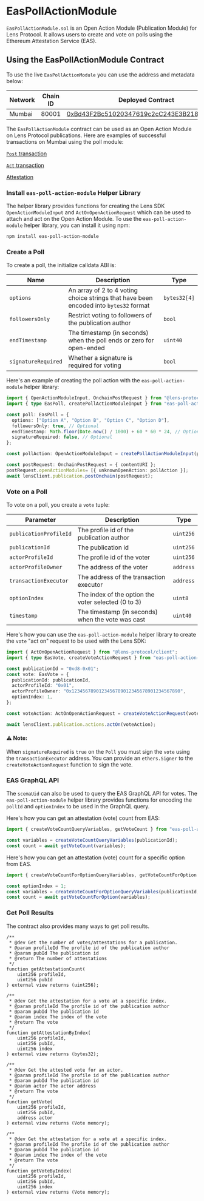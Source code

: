 # EasPollActionModule

`EasPollActionModule.sol` is an Open Action Module (Publication Module) for Lens Protocol. It allows users to create and vote on polls using the Ethereum Attestation Service (EAS).


## Using the EasPollActionModule Contract

To use the live `EasPollActionModule` you can use the address and metadata below:

| Network | Chain ID | Deployed Contract                                                                                                               | Metadata                                                                     | EAS Schema UID                                                                                                                                                                          |
|---------|----------|---------------------------------------------------------------------------------------------------------------------------------|------------------------------------------------------------------------------|-----------------------------------------------------------------------------------------------------------------------------------------------------------------------------------------|
| Mumbai  | 80001    | [0xBd43F2Bc51020347619c2cC243E3B21859f4f64c](https://mumbai.polygonscan.com/address/0xBd43F2Bc51020347619c2cC243E3B21859f4f64c) | [link](https://gateway.irys.xyz/-zJdOuwtPMPwVoFbSNO2d0dAg1lhUwHlCFOhrg8ZBVc) | [0x5e67b8b854d74789f6fa56f202907f85e3e53b87abe3d218c9f6dee1cc60ecbd](https://polygon-mumbai.easscan.org/schema/view/0x5e67b8b854d74789f6fa56f202907f85e3e53b87abe3d218c9f6dee1cc60ecbd) |

The `EasPollActionModule` contract can be used as an Open Action Module on Lens Protocol publications. Here are examples of successful transactions on Mumbai using the poll module:

[`Post` transaction](https://mumbai.polygonscan.com/tx/0xc20b03ff16c67a5e04d461b5535426137a6afc186fab3f33517d45bee8f18eeb)

[`Act` transaction](https://mumbai.polygonscan.com/tx/0x17519fee2af6cec2b5fe508646a135aecf6beac7bc4478cbca6e247e38718b02)

[Attestation](https://polygon-mumbai.easscan.org/attestation/view/0x8787529ab2627b903970b971dfe52576ae7ef62570f42bfb9ff28a4a0ee395fc)

### Install `eas-poll-action-module` Helper Library

The helper library provides functions for creating the Lens SDK `OpenActionModuleInput` and `ActOnOpenActionRequest` which can be used to attach and act on the Open Action Module. To use the `eas-poll-action-module` helper library, you can install it using npm:

```bash
npm install eas-poll-action-module
```

### Create a Poll

To create a poll, the initialize calldata ABI is:

| Name                | Description                                                                           | Type         |
|---------------------|---------------------------------------------------------------------------------------|--------------|
| `options`           | An array of 2 to 4 voting choice strings that have been encoded into `bytes32` format | `bytes32[4]` |
| `followersOnly`     | Restrict voting to followers of the publication author                                | `bool`       |
| `endTimestamp`      | The timestamp (in seconds) when the poll ends or zero for open-ended                  | `uint40`     |
| `signatureRequired` | Whether a signature is required for voting                                            | `bool`       |

Here's an example of creating the poll action with the `eas-poll-action-module` helper library:

```typescript
import { OpenActionModuleInput, OnchainPostRequest } from "@lens-protocol/client";
import { type EasPoll, createPollActionModuleInput } from "eas-poll-action-module";

const poll: EasPoll = {
  options: ["Option A", "Option B", "Option C", "Option D"],
  followersOnly: true, // Optional
  endTimestamp: Math.floor(Date.now() / 1000) + 60 * 60 * 24, // Optional
  signatureRequired: false, // Optional
};

const pollAction: OpenActionModuleInput = createPollActionModuleInput(poll);

const postRequest: OnchainPostRequest = { contentURI };
postRequest.openActionModules= [{ unknownOpenAction: pollAction }];
await lensClient.publication.postOnchain(postRequest);
````
### Vote on a Poll

To vote on a poll, you create a `vote` tuple:

| Parameter              | Description                                         | Type      |
|------------------------|-----------------------------------------------------|-----------|
| `publicationProfileId` | The profile id of the publication author            | `uint256` |
| `publicationId`        | The publication id                                  | `uint256` |
| `actorProfileId`       | The profile id of the voter                         | `uint256` |
| `actorProfileOwner`    | The address of the voter                            | `address` |
| `transactionExecutor`  | The address of the transaction executor             | `address` |
| `optionIndex`          | The index of the option the voter selected (0 to 3) | `uint8`   |
| `timestamp`            | The timestamp (in seconds) when the vote was cast   | `uint40`  |

Here's how you can use the `eas-poll-action-module` helper library to create the `vote` "act on" request to be used with the Lens SDK:

```typescript
import { ActOnOpenActionRequest } from "@lens-protocol/client";
import { type EasVote, createVoteActionRequest } from "eas-poll-action-module";

const publicationId = "0xd8-0x01";
const vote: EasVote = {
  publicationId: publicationId,
  actorProfileId: "0x01",
  actorProfileOwner: "0x1234567890123456789012345678901234567890",
  optionIndex: 1,
};

const voteAction: ActOnOpenActionRequest = createVoteActionRequest(vote, post.id);

await lensClient.publication.actions.actOn(voteAction);
```

#### ⚠️ Note:
When `signatureRequired` is `true` on the `Poll` you must sign the `vote` using the `transactionExecutor` address. You can provide an `ethers.Signer` to the `createVoteActionRequest` function to sign the vote.

### EAS GraphQL API

The `scemaUid` can also be used to query the EAS GraphQL API for votes. The `eas-poll-action-module` helper library provides functions for encoding the `pollId` and `optionIndex` to be used in the GraphQL query.

Here's how you can get an attestation (vote) count from EAS:

```typescript
import { createVoteCountQueryVariables, getVoteCount } from "eas-poll-action-module";

const variables = createVoteCountQueryVariables(publicationId);
const count = await getVoteCount(variables);
```

Here's how you can get an attestation (vote) count for a specific option from EAS.

```typescript
import { createVoteCountForOptionQueryVariables, getVoteCountForOption } from "eas-poll-action-module";

const optionIndex = 1;
const variables = createVoteCountForOptionQueryVariables(publicationId, optionIndex);
const count = await getVoteCountForOption(variables);
```

### Get Poll Results

The contract also provides many ways to get poll results.

```solidity
/**
 * @dev Get the number of votes/attestations for a publication.
 * @param profileId The profile id of the publication author
 * @param pubId The publication id
 * @return The number of attestations
 */
function getAttestationCount(
    uint256 profileId,
    uint256 pubId
) external view returns (uint256);

/**
 * @dev Get the attestation for a vote at a specific index.
 * @param profileId The profile id of the publication author
 * @param pubId The publication id
 * @param index The index of the vote
 * @return The vote
 */
function getAttestationByIndex(
    uint256 profileId,
    uint256 pubId,
    uint256 index
) external view returns (bytes32);

/**
 * @dev Get the attested vote for an actor.
 * @param profileId The profile id of the publication author
 * @param pubId The publication id
 * @param actor The actor address
 * @return The vote
 */
function getVote(
    uint256 profileId,
    uint256 pubId,
    address actor
) external view returns (Vote memory);

/**
 * @dev Get the attestation for a vote at a specific index.
 * @param profileId The profile id of the publication author
 * @param pubId The publication id
 * @param index The index of the vote
 * @return The vote
 */
function getVoteByIndex(
    uint256 profileId,
    uint256 pubId,
    uint256 index
) external view returns (Vote memory);
```